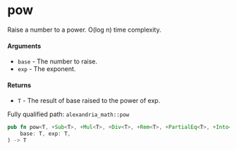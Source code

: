 # pow

Raise a number to a power. O(log n) time complexity.

#### Arguments

- `base` - The number to raise.
- `exp` - The exponent.

#### Returns

- `T` - The result of base raised to the power of exp.

Fully qualified path: `alexandria_math::pow`

```rust
pub fn pow<T, +Sub<T>, +Mul<T>, +Div<T>, +Rem<T>, +PartialEq<T>, +Into<u8, T>, +Drop<T>, +Copy<T>>(
    base: T, exp: T,
) -> T
```
